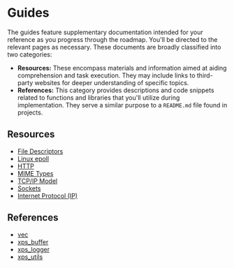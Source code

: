 # Guides

The guides feature supplementary documentation intended for your reference as you progress through the roadmap. You'll be directed to the relevant pages as necessary. These documents are broadly classified into two categories:

- **Resources:** These encompass materials and information aimed at aiding comprehension and task execution. They may include links to third-party websites for deeper understanding of specific topics.
- **References:** This category provides descriptions and code snippets related to functions and libraries that you'll utilize during implementation. They serve a similar purpose to a `README.md` file found in projects.

## Resources

<!-- - [Architecture](/guides/resources/architecture) -->

- [File Descriptors](/guides/resources/file-descriptors)
- [Linux epoll](/guides/resources/linux-epoll)
- [HTTP](/guides/resources/http)
- [MIME Types](/guides/resources/mime-types)
- [TCP/IP Model](/guides/resources/tcp-ip-model)
- [Sockets](/guides/resources/sockets)
- [Internet Protocol (IP)](/guides/resources/ip)

## References

- [vec](/guides/references/vec)
- [xps_buffer](/guides/references/xps_buffer)
- [xps_logger](/guides/references/xps_logger)
- [xps_utils](/guides/references/xps_utils)
